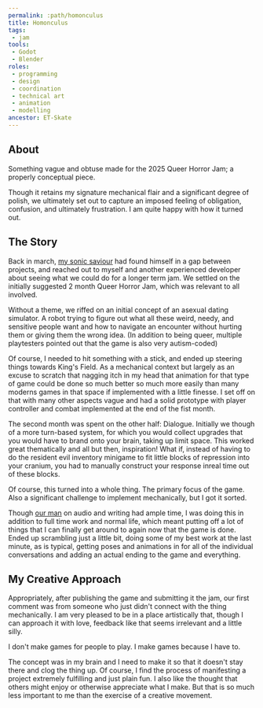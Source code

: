 ```yaml
---
permalink: :path/homonculus
title: Homonculus
tags:
 - jam
tools:
 - Godot
 - Blender
roles:
 - programming
 - design
 - coordination
 - technical art
 - animation
 - modelling
ancestor: ET-Skate
---
```


## About
Something vague and obtuse made for the 2025 Queer Horror Jam; a properly conceptual piece.

Though it retains my signature mechanical flair and a significant degree of polish, we ultimately set out to capture an imposed feeling of obligation, confusion, and ultimately frustration. I am quite happy with how it turned out.

## The Story
Back in march, [my sonic saviour][0] had found himself in a gap between projects, and reached out to myself and another experienced developer about seeing what we could do for a longer term jam. We settled on the initially suggested 2 month Queer Horror Jam, which was relevant to all involved.

Without a theme, we riffed on an initial concept of an asexual dating simulator. A robot trying to figure out what all these weird, needy, and sensitive people want and how to navigate an encounter without hurting them or giving them the wrong idea.
(In addition to being queer, multiple playtesters pointed out that the game is also very autism-coded)

Of course, I needed to hit something with a stick, and ended up steering things towards King's Field. As a mechanical context but largely as an excuse to scratch that nagging itch in my head that animation for that type of game could be done so much better so much more easily than many moderns games in that space if implemented with a little finesse. I set off on that with many other aspects vague and had a solid prototype with player controller and combat implemented at the end of the fist month.

The second month was spent on the other half: Dialogue.
Initially we though of a more turn-based system, for which you would collect upgrades that you would have to brand onto your brain, taking up limit space. This worked great thematically and all but then, inspiration! What if, instead of having to do the resident evil inventory minigame to fit little blocks of repression into your cranium, you had to manually construct your response inreal time out of these blocks.

Of course, this turned into a whole thing. The primary focus of the game.
Also a significant challenge to implement mechanically, but I got it sorted.

Though [our man][0] on audio and writing had ample time, I was doing this in addition to full time work and normal life, which meant putting off a lot of things that I can finally get around to again now that the game is done. Ended up scrambling just a little bit, doing some of my best work at the last minute, as is typical, getting poses and animations in for all of the individual conversations and adding an actual ending to the game and everything.

## My Creative Approach
Appropriately, after publishing the game and submitting it the jam, our first comment was from someone who just didn't connect with the thing mechanically. I am very pleased to be in a place artistically that, though I can approach it with love, feedback like that seems irrelevant and a little silly.

I don't make games for people to play.
I make games because I have to.

The concept was in my brain and I need to make it so that it doesn't stay there and clog the thing up. Of course, I find the process of manifesting a project extremely fulfilling and just plain fun. I also like the thought that others might enjoy or otherwise appreciate what I make. But that is so much less important to me than the exercise of a creative movement.

[0]: https://roboplomat.bandcamp.com